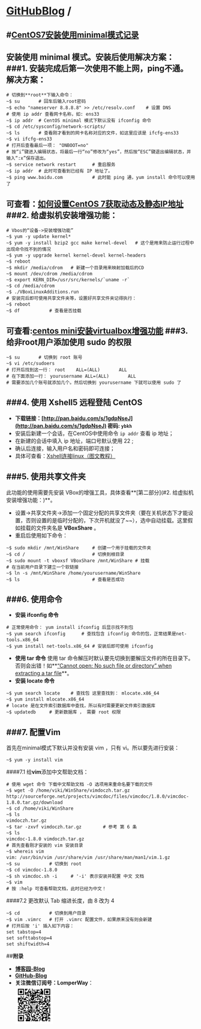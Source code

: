 [**GitHubBlog**](https://github.com/bbxytl/bbxytl.github.com/tree/master/blog#home--githubblog) /
=====
#[CentOS7安装使用minimal模式记录](https://github.com/bbxytl/bbxytl.github.com/blob/master/blog/pages/150530_CentOS7安装使用minimal模式记录.md#githubblog-)
---

安装使用 **minimal** 模式。安装后使用解决方案：
###**1. 安装完成后第一次使用不能上网，**ping**不通。解决方案：**
---
```shell
# 切换到**root**下输入命令：
~$ su  		# 回车后输入root密码
~$ echo "nameserver 8.8.8.8" >> /etc/resolv.conf 	# 设置 DNS
# 使用 ip addr 查看网卡名称，如: ens33
~$ ip addr 	# CentOS minimal 模式下默认没有 ifconfig 命令
~$ cd /etc/sysconfig/network-scripts/
~$ ls 		# 查看刚才看到的网卡名称对应的文件，如这里应该是 ifcfg-ens33
~$ vi ifcfg-ens33
# 打开后查看最后一项： "ONBOOT=no"
# 按“i”键进入编辑状态，将最后一行“no”修改为“yes”，然后按“ESC”键退出编辑状态，并输入“:x”保存退出。
~$ service network restart  	# 重启服务
~$ ip addr 	# 此时可查看到已经有 IP 地址了。
~$ ping www.baidu.com			# 此时能 ping 通，yum install 命令可以使用了
```
可查看：[如何设置CentOS 7获取动态及静态IP地址](http://www.ytyzx.net/index.php?title=%E5%A6%82%E4%BD%95%E8%AE%BE%E7%BD%AECentOS_7%E8%8E%B7%E5%8F%96%E5%8A%A8%E6%80%81%E5%8F%8A%E9%9D%99%E6%80%81IP%E5%9C%B0%E5%9D%80)
###**2. 给虚拟机安装增强功能：**
---
```shell
# Vbos的“设备->安装增强功能”
~$ yum -y update kernel*
~$ yum -y install bzip2 gcc make kernel-devel	# 这个是用来防止运行过程中出现命令找不到的情况
~$ yum -y upgrade kernel kernel-devel kernel-headers
~$ reboot
~$ mkdir /media/cdrom	# 新建一个目录用来映射加载后的CD
~$ mount /dev/cdrom /media/cdrom
~$ export KERN_DIR=/usr/src/kernels/`uname -r`
~$ cd /media/cdrom
~$ ./VBoxLinuxAdditions.run
# 安装完后即可使用共享文件夹等，设置好共享文件夹记得执行：
~$ reboot
~$ df  			# 查看是否挂载
```
可查看:[centos mini安装virtualbox增强功能](http://blog.sina.com.cn/s/blog_7deb436e0101w8n9.html)
###**3. 给非root用户添加使用 sudo 的权限**
---
```shell
~$ su		# 切换到 root 账号
~$ vi /etc/sudoers
# 打开后找到这一行： root    ALL=(ALL)       ALL
# 在下面添加一行： yourusername ALL=(ALL)       ALL
# 需要添加几个账号就添加几个。然后切换到 yourusername 下就可以使用 sudo 了
```

###**4. 使用 Xshell5 远程登陆 CentOS**
---
- **下载链接：[http://pan.baidu.com/s/1gdpNseJ](http://pan.baidu.com/s/1gdpNseJ) 密码: ` ybkh `**
- 安装后新建一个会话，在CentOS中使用命令 `ip addr` 查看 ip 地址；
- 在新建的会话中填入 ip 地址，端口号默认使用 22 ;
- 确认后连接，输入用户名和密码即可连接；
- 具体可查看：[Xshell连接linux（图文教程）](http://jingyan.baidu.com/article/3a2f7c2e71f04d26afd611dc.html)

###**5. 使用共享文件夹**
---
此功能的使用需要先安装 VBox的增强工具，具体查看**[第二部分](#2. 给虚拟机安装增强功能：)**。
- 设置->共享文件夹->添加一个固定分配的共享文件夹（要在关机状态下才能设置，否则设置的是临时分配的，下次开机就没了~~），选中自动挂载。这里假如挂载的文件夹名是 **VBoxShare** 。
- 重启后使用如下命令：
```shell
~$ sudo mkdir /mnt/WinShare		# 创建一个用于挂载的文件夹
~$ cd /							# 切换到根目录
~$ sudo mount -t vboxsf VBoxShare /mnt/WinShare	# 挂载
# 在当前用户目录下建立一个软链接
~$ ln -s /mnt/WinShare /home/yourusername/WinShare	
~$ ls							# 查看是否成功
```


###**6. 使用命令**
---
- **安装 ifconfig 命令**
```shell
# 正常使用命令： yum install ifconfig 后显示找不到包
~$ yum search ifconfig		# 查找包含 ifconfig 命令的包，正常结果是net-tools.x86_64
~$ yum install net-tools.x86_64	# 安装后即可使用 ifconfig
```
- **使用 tar 命令**
使用 tar 命令解压时默认要先切换到要解压文件的所在目录下。否则会出错！如**[“Cannot open: No such file or directory” when extracting a tar file](http://askubuntu.com/questions/486264/cannot-open-no-such-file-or-directory-when-extracting-a-tar-file)**。
- **安装 locate 命令**
```shell
~$ yum search locate	# 查找包 这里查找到： mlocate.x86_64
~$ yum install mlocate.x86_64
# locate 是在文件索引数据库中查找，所以有时需要更新文件索引数据库
~$ updatedb 	# 更新数据库 ， 需要 root 权限
```

###**7. 配置Vim**
---
首先在minimal模式下默认并没有安装 vim ，只有 vi。所以要先进行安装：
```shell
~$ yum -y install vim
```
####7.1 给**vim**添加中文帮助文档：
```shell
# 使用 wget 命令 下载中文帮助文档 -O 选项用来重命名要下载的文件
~$ wget -O /home/viki/WinShare/vimdoczh.tar.gz http://sourceforge.net/projects/vimcdoc/files/vimcdoc/1.8.0/vimcdoc-1.8.0.tar.gz/download
~$ cd /home/viki/WinShare
~$ ls
vimdoczh.tar.gz
~$ tar -zxvf vimdoczh.tar.gz		# 参考 第 6 条
~$ ls
vimcdoc-1.8.0 vimdoczh.tar.gz
# 首先查看刚才安装的 vim 安装目录
~$ whereis vim
vim: /usr/bin/vim /usr/share/vim /usr/share/man/man1/vim.1.gz
~$ su			# 切换到 root 
~$ cd vimcdoc-1.8.0
~$ sh vimcdoc.sh -i		# '-i' 表示安装并配置 中文 文档
~$ vim
# 按 :help 可查看帮助文档，此时已经为中文！
```
####7.2 更改默认 Tab 缩进长度，由 8 改为 4
```shell
~$ cd 			# 切换到用户目录
~$ vim .vimrc	# 打开 .vimrc 配置文件，如果原来没有则会新建
# 打开后按 'i' 插入如下内容：
set tabstop=4
set softtabstop=4
set shiftwidth=4
```



##**附录**
- **[博客园-Blog](http://bbxytl.github.io/)**
- **[GitHub-Blog](http://bbxytl.github.io/)**
- **关注微信订阅号：LomperWay**：     
    ![关注微信订阅号](./images/qrcodes/qrcode_100.jpg)



